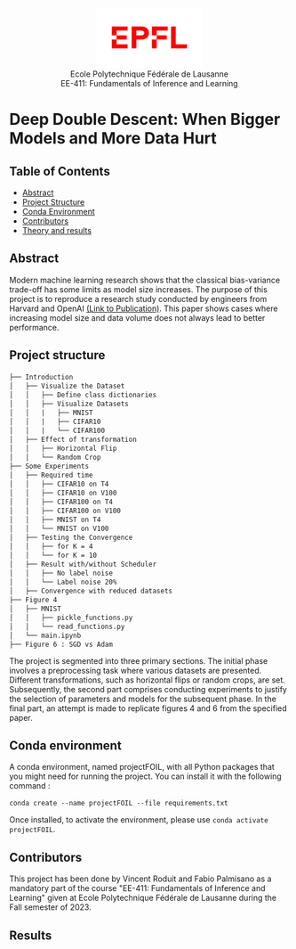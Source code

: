 <div align="center">
<img src="./ressources/logo-epfl.png" alt="Example Image" width="192" height="108">
</div>

<div align="center">
Ecole Polytechnique Fédérale de Lausanne
</div> 
<div align="center">
EE-411: Fundamentals of Inference and Learning
</div> 

# Deep Double Descent: When Bigger Models and More Data Hurt

## Table of Contents

- [Abstract](#abstract)
- [Project Structure](#project-structure)
- [Conda Environment](#conda-environment)
- [Contributors](#contributors)
- [Theory and results](#theory-and-results)

## Abstract 

Modern machine learning research shows that the classical bias-variance trade-off has some limits as model size increases. The purpose of this project is to reproduce a research study conducted by engineers from Harvard and OpenAI [(Link to Publication)](https://arxiv.org/abs/1912.02292). This paper shows cases where increasing model size and data volume does not always lead to better performance.

## Project structure
```
├── Introduction
│   ├── Visualize the Dataset
│   │   ├── Define class dictionaries
│   │   ├── Visualize Datasets
│   │   |   ├── MNIST
│   │   |   ├── CIFAR10
│   │   |   └── CIFAR100
│   ├── Effect of transformation
│   │   ├── Horizontal Flip
│   │   └── Random Crop 
├── Some Experiments
│   ├── Required time
│   │   ├── CIFAR10 on T4
│   │   ├── CIFAR10 on V100
│   │   ├── CIFAR100 on T4
│   │   ├── CIFAR100 on V100
│   │   ├── MNIST on T4
│   │   └── MNIST on V100
│   ├── Testing the Convergence
│   │   ├── for K = 4
│   │   └── for K = 10
│   ├── Result with/without Scheduler
│   │   ├── No label noise
│   │   └── Label noise 20%
│   ├── Convergence with reduced datasets
├── Figure 4
│   ├── MNIST
│   │   ├── pickle_functions.py
│   │   └── read_functions.py
│   └── main.ipynb
├── Figure 6 : SGD vs Adam
```

The project is segmented into three primary sections. The initial phase involves a preprocessing task where various datasets are presented. Different transformations, such as horizontal flips or random crops, are set. Subsequently, the second part comprises conducting experiments to justify the selection of parameters and models for the subsequent phase. In the final part, an attempt is made to replicate figures 4 and 6 from the specified paper.

## Conda environment
A conda environment, named projectFOIL, with all Python packages that you might need for running the project. You can install it with the following command : 

```
conda create --name projectFOIL --file requirements.txt
```

Once installed, to activate the environment, please use `conda activate projectFOIL`. 


## Contributors
This project has been done by Vincent Roduit and Fabio Palmisano as a mandatory part of the course "EE-411: Fundamentals of Inference and Learning" given at Ecole Polytechnique Fédérale de Lausanne during the Fall semester of 2023.

## Results
